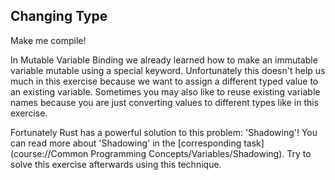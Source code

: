 ﻿## Changing Type

Make me compile!

<div class="hint">
  In Mutable Variable Binding we already learned how to make an immutable variable mutable
using a special keyword. Unfortunately this doesn't help us much in this exercise
because we want to assign a different typed value to an existing variable. Sometimes
you may also like to reuse existing variable names because you are just converting
values to different types like in this exercise.

Fortunately Rust has a powerful solution to this problem: 'Shadowing'!
You can read more about 'Shadowing' in the [corresponding task](course://Common Programming Concepts/Variables/Shadowing).
Try to solve this exercise afterwards using this technique.
</div>
